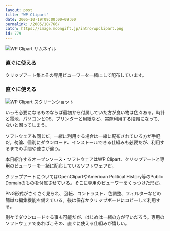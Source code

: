 ```yaml
---
layout: post
title: "WP Clipart"
date: 2005-10-19T09:00:00+09:00
permalink: /2005/10/766/
catch: https://image.moongift.jp/intro/wpclipart.png
id: 779
---
```

 ![WP Clipart サムネイル](https://image.moongift.jp/intro/wpclipart.s.png "WP Clipart サムネイル")
  

### 直ぐに使える
  
クリップアート集とその専用ビューワーを一緒にして配布しています。  
<!--more-->  

### 直ぐに使える
  

![WP Clipart スクリーンショット](https://image.moongift.jp/intro/wpclipart.png "WP Clipart スクリーンショット")

  

いっそ必要になるものならば最初から付属していた方が良い物は色々ある。時計と電池、パソコンとOS、プリンターと用紙など、実際利用する段階になって、ないと困ってしまう。

  

ソフトウェアも同じだ。一緒に利用する場合は一緒に配布されている方が手軽だ。勿論、個別にダウンロード、インストールできる仕組みも必要だが、利用するまでの手間や速さが違う。

  

本日紹介するオープンソース・ソフトウェアはWP Clipart、クリップアートと専用のビューワーを一緒に配布しているソフトウェアだ。

  

クリップアートについてはOpenClipartやAmerican Political History等のPublic Domainのものを付属させている。そこに専用のビューワーをくっつけた形だ。

  

PNG形式がさくさく見られ、回転、コントラスト、色調整、フィルターなどの簡単な編集機能を備えている。後は保存かクリップボードにコピーして利用する。

  

別々でダウンロードする事も可能だが、はじめは一緒の方が早いだろう。専用のソフトウェアであればこその、直ぐに使える仕組みが嬉しい。

